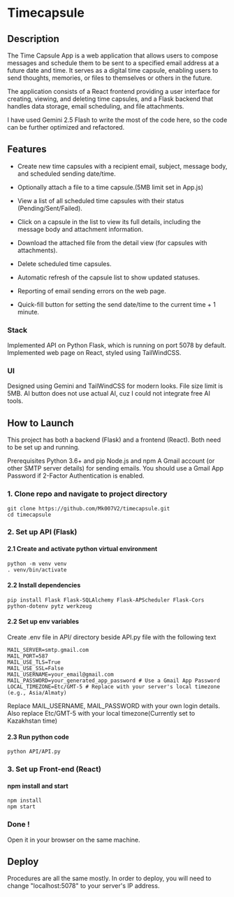 # Timecapsule
## Description
The Time Capsule App is a web application that allows users to compose messages and schedule them to be sent to a specified email address at a future date and time. It serves as a digital time capsule, enabling users to send thoughts, memories, or files to themselves or others in the future.

The application consists of a React frontend providing a user interface for creating, viewing, and deleting time capsules, and a Flask backend that handles data storage, email scheduling, and file attachments.

I have used Gemini 2.5 Flash to write the most of the code here, so the code can be further optimized and refactored.

## Features
- Create new time capsules with a recipient email, subject, message body, and scheduled sending date/time.

- Optionally attach a file to a time capsule.(5MB limit set in App.js)

- View a list of all scheduled time capsules with their status (Pending/Sent/Failed).

- Click on a capsule in the list to view its full details, including the message body and attachment information.

- Download the attached file from the detail view (for capsules with attachments).

- Delete scheduled time capsules.

- Automatic refresh of the capsule list to show updated statuses.

- Reporting of email sending errors on the web page.

- Quick-fill button for setting the send date/time to the current time + 1 minute.

### Stack
Implemented API on Python Flask, which is running on port 5078 by default.
Implemented web page on React, styled using TailWindCSS.

### UI
Designed using Gemini and TailWindCSS for modern looks.
File size limit is 5MB.
AI button does not use actual AI, cuz I could not integrate free AI tools.

## How to Launch
This project has both a backend (Flask) and a frontend (React). Both need to be set up and running.

Prerequisites
    Python 3.6+ and pip
    Node.js and npm
    A Gmail account (or other SMTP server details) for sending emails. You should use a Gmail App Password if 2-Factor Authentication is enabled.

### 1. Clone repo and navigate to project directory
```
git clone https://github.com/Mk007V2/timecapsule.git
cd timecapsule
```
### 2. Set up API (Flask)
#### 2.1 Create and activate python virtual environment
```
python -m venv venv
. venv/bin/activate
```
#### 2.2 Install dependencies 
```
pip install Flask Flask-SQLAlchemy Flask-APScheduler Flask-Cors python-dotenv pytz werkzeug
```
#### 2.2 Set up env variables
Create .env file in API/ directory beside API.py file with the following text
```
MAIL_SERVER=smtp.gmail.com
MAIL_PORT=587
MAIL_USE_TLS=True
MAIL_USE_SSL=False
MAIL_USERNAME=your_email@gmail.com
MAIL_PASSWORD=your_generated_app_password # Use a Gmail App Password
LOCAL_TIMEZONE=Etc/GMT-5 # Replace with your server's local timezone (e.g., Asia/Almaty)
```
Replace MAIL_USERNAME, MAIL_PASSWORD with your own login details. Also replace Etc/GMT-5 with your local timezone(Currently set to Kazakhstan time)

#### 2.3 Run python code
```
python API/API.py
```

### 3. Set up Front-end (React)
#### npm install and start
```
npm install
npm start
```

### Done !
Open it in your browser on the same machine.

## Deploy
Procedures are all the same mostly.
In order to deploy, you will need to change "localhost:5078" to your server's IP address.